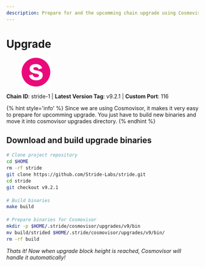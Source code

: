 ```yaml
---
description: Prepare for and the upcomming chain upgrade using Cosmovisor.
---
```


# Upgrade

<figure><img src="https://raw.githubusercontent.com/kj89/cosmos-images/main/logos/stride.png" alt=""><figcaption></figcaption></figure>

**Chain ID**: stride-1 | **Latest Version Tag**: v9.2.1 | **Custom Port**: 116

{% hint style='info' %}
Since we are using Cosmovisor, it makes it very easy to prepare for upcomming upgrade.
You just have to build new binaries and move it into cosmovisor upgrades directory.
{% endhint %}

## Download and build upgrade binaries

```bash
# Clone project repository
cd $HOME
rm -rf stride
git clone https://github.com/Stride-Labs/stride.git
cd stride
git checkout v9.2.1

# Build binaries
make build

# Prepare binaries for Cosmovisor
mkdir -p $HOME/.stride/cosmovisor/upgrades/v9/bin
mv build/strided $HOME/.stride/cosmovisor/upgrades/v9/bin/
rm -rf build
```

*Thats it! Now when upgrade block height is reached, Cosmovisor will handle it automatically!*

